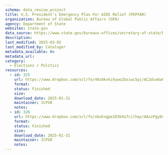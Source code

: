 ```yaml
---
schema: data_rescue_project 
title: U.S. President’s Emergency Plan For AIDS Relief (PEPFAR)
organization: Bureau of Global Public Affairs (GPA)
agency: Department of State
websites: state.gov
data_source: https://www.state.gov/bureaus-offices/secretary-of-state/bureau-of-global-health-security-and-diplomacy/
description: 
last_modified: 2025-03-02
last_modified_by: Cataloger
metadata_available: No
metadata_url: 
category:
  - Elections / Politics
resources:
  - id: 325
    url: https://www.dropbox.com/scl/fo/48s8kvkihywo2bsiwi5pj/AC2dcwGwRVo1IoeqU-HJURQ?rlkey=maq05i462hnvq38mn8s4bbrt6&dl=0
    format: 
    status: Finished
    size: 
    download_date: 2025-01-31
    maintainer: ICPSR
    notes: 
  - id: 326
    url: https://www.dropbox.com/scl/fo/xbuhxgpe103k9u7cilhqx/AAzzPgyOo0PAx1R7UN6Zj_I?rlkey=rii9wxqcr7pw01zxd6lj7tq9g&dl=0
    format: 
    status: Finished
    size: 
    download_date: 2025-01-31
    maintainer: ICPSR
    notes: 
---
```

